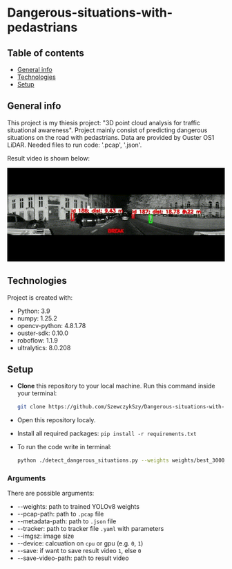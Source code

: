 # Dangerous-situations-with-pedastrians

## Table of contents
* [General info](#general-info)
* [Technologies](#technologies)
* [Setup](#setup)

## General info
This project is my thiesis project: "3D point cloud analysis for traffic situational awareness". Project mainly consist of predicting dangerous situations on the road with pedastrians. Data are provided by Ouster OS1 LiDAR. Needed files to run code: '.pcap', '.json'.

Result video is shown below:

<p align="center">
  <img src="results_mp4/wynik.gif" alt="animated" />
</p>
	
## Technologies
Project is created with:
* Python: 3.9
* numpy: 1.25.2
* opencv-python: 4.8.1.78
* ouster-sdk: 0.10.0
* roboflow: 1.1.9
* ultralytics: 8.0.208
	
## Setup
- **Clone** this repository to your local machine. Run this command inside your terminal:

    ```bash
    git clone https://github.com/SzewczykSzy/Dangerous-situations-with-pedastrians.git
    ```
- Open this repository localy.

- Install all required packages:
  ```pip install -r requirements.txt```

- To run the code write in terminal:
	```bash
 	python ./detect_dangerous_situations.py --weights weights/best_3000_s_100.pt --pcap-path ../PATH_TO_PCAP_FILE/sample.pcap --metadata-path ../PATH_TO_JSON_FILE/sample.json --tracker ./trackers/bytetrack.yaml --imgsz 1024 --device cpu --save=0 --save-video-path C:/PATH_TO_REPOSITORY/Dangerous-situations-with-pedastrians/results_mp4/result.mp4    
 	```
### Arguments
There are possible arguments:
* --weights: path to trained YOLOv8 weights
* --pcap-path: path to `.pcap` file
* --metadata-path: path to `.json` file
* --tracker: path to tracker file `.yaml` with parameters
* --imgsz: image size
* --device: calcuation on `cpu` or gpu (e.g. `0`, `1`)
* --save: if want to save result video `1`, else `0`
* --save-video-path: path to result video
